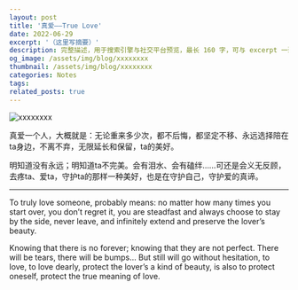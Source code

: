 ```yaml
---
layout: post
title: '真爱——True Love'
date: 2022-06-29
excerpt: '（这里写摘要）'
description: 完整描述，用于搜索引擎与社交平台预览，最长 160 字，可与 excerpt 一致
og_image: /assets/img/blog/xxxxxxxx
thumbnail: /assets/img/blog/xxxxxxxx
categories: Notes
tags: 
related_posts: true
---
```


<img src="/assets/img/blog/xxxxxxxx" alt="xxxxxxxx">

真爱一个人，大概就是：无论重来多少次，都不后悔，都坚定不移、永远选择陪在ta身边，不离不弃，无限延长和保留，ta的美好。

明知道没有永远；明知道ta不完美。会有泪水、会有磕绊……可还是会义无反顾，去疼ta、爱ta，守护ta的那样一种美好，也是在守护自己，守护爱的真谛。

---

To truly love someone, probably means: no matter how many times you start over, you don’t regret it, you are steadfast and always choose to stay by the side, never leave, and infinitely extend and preserve the lover’s beauty.

Knowing that there is no forever; knowing that they are not perfect. There will be tears, there will be bumps… But still will go without hesitation, to love, to love dearly, protect the lover’s a kind of beauty, is also to protect oneself, protect the true meaning of love.